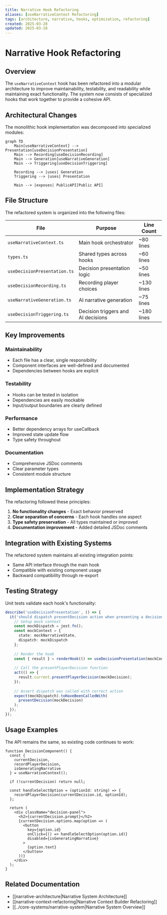 ```yaml
---
title: Narrative Hook Refactoring
aliases: [useNarrativeContext Refactoring]
tags: [architecture, narrative, hooks, optimization, refactoring]
created: 2025-03-28
updated: 2025-03-28
---
```


# Narrative Hook Refactoring

## Overview

The `useNarrativeContext` hook has been refactored into a modular architecture to improve maintainability, testability, and readability while maintaining exact functionality. The system now consists of specialized hooks that work together to provide a cohesive API.

## Architectural Changes

The monolithic hook implementation was decomposed into specialized modules:

```mermaid
graph TD
    Main[useNarrativeContext] --> Presentation[useDecisionPresentation]
    Main --> Recording[useDecisionRecording]
    Main --> Generation[useNarrativeGeneration]
    Main --> Triggering[useDecisionTriggering]
    
    Recording --> |uses| Generation
    Triggering --> |uses| Presentation
    
    Main --> |exposes| PublicAPI[Public API]
```

## File Structure

The refactored system is organized into the following files:

| File | Purpose | Line Count |
|------|---------|------------|
| `useNarrativeContext.ts` | Main hook orchestrator | ~80 lines |
| `types.ts` | Shared types across hooks | ~60 lines |
| `useDecisionPresentation.ts` | Decision presentation logic | ~50 lines |
| `useDecisionRecording.ts` | Recording player choices | ~130 lines |
| `useNarrativeGeneration.ts` | AI narrative generation | ~75 lines |
| `useDecisionTriggering.ts` | Decision triggers and AI decisions | ~180 lines |

## Key Improvements

### Maintainability
- Each file has a clear, single responsibility
- Component interfaces are well-defined and documented
- Dependencies between hooks are explicit

### Testability
- Hooks can be tested in isolation
- Dependencies are easily mockable
- Input/output boundaries are clearly defined

### Performance
- Better dependency arrays for useCallback
- Improved state update flow
- Type safety throughout

### Documentation
- Comprehensive JSDoc comments
- Clear parameter types
- Consistent module structure

## Implementation Strategy

The refactoring followed these principles:

1. **No functionality changes** - Exact behavior preserved
2. **Clear separation of concerns** - Each hook handles one aspect
3. **Type safety preservation** - All types maintained or improved
4. **Documentation improvement** - Added detailed JSDoc comments

## Integration with Existing Systems

The refactored system maintains all existing integration points:

- Same API interface through the main hook
- Compatible with existing component usage
- Backward compatibility through re-export

## Testing Strategy

Unit tests validate each hook's functionality:

```typescript
describe('useDecisionPresentation', () => {
  it('should dispatch presentDecision action when presenting a decision', () => {
    // Setup mock context
    const mockDispatch = jest.fn();
    const mockContext = {
      state: mockNarrativeState,
      dispatch: mockDispatch
    };
    
    // Render the hook
    const { result } = renderHook(() => useDecisionPresentation(mockContext));
    
    // Call the presentPlayerDecision function
    act(() => {
      result.current.presentPlayerDecision(mockDecision);
    });
    
    // Assert dispatch was called with correct action
    expect(mockDispatch).toHaveBeenCalledWith(
      presentDecision(mockDecision)
    );
  });
});
```

## Usage Examples

The API remains the same, so existing code continues to work:

```tsx
function DecisionComponent() {
  const { 
    currentDecision,
    recordPlayerDecision,
    isGeneratingNarrative
  } = useNarrativeContext();
  
  if (!currentDecision) return null;
  
  const handleSelectOption = (optionId: string) => {
    recordPlayerDecision(currentDecision.id, optionId);
  };
  
  return (
    <div className="decision-panel">
      <h2>{currentDecision.prompt}</h2>
      {currentDecision.options.map(option => (
        <button 
          key={option.id}
          onClick={() => handleSelectOption(option.id)}
          disabled={isGeneratingNarrative}
        >
          {option.text}
        </button>
      ))}
    </div>
  );
}
```

## Related Documentation

- [[narrative-architecture|Narrative System Architecture]]
- [[narrative-context-refactoring|Narrative Context Builder Refactoring]]
- [[../core-systems/narrative-system|Narrative System Overview]]
